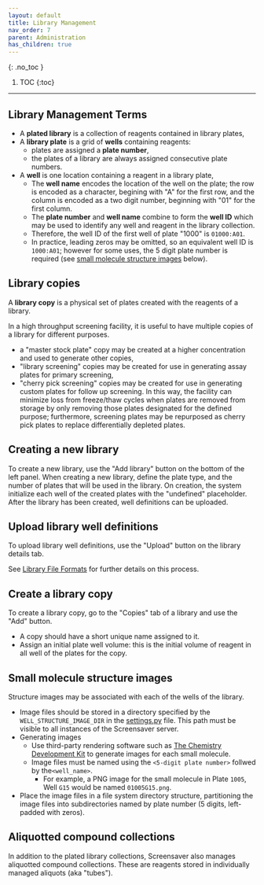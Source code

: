 ```yaml
---
layout: default
title: Library Management
nav_order: 7
parent: Administration
has_children: true
---
```

{: .no_toc }

1. TOC
{:toc}
---

## Library Management Terms

* A **plated library** is a collection of reagents contained in library plates,
* A **library plate** is a grid of **wells** containing reagents: 
  * plates are assigned a **plate number**,
  * the plates of a library are always assigned consecutive plate numbers.
* A **well** is one location containing a reagent in a library plate, 
  * The **well name** encodes the location of the well on the plate; the row is encoded as a character, begining with "A" for the first row, and the column is encoded as a two digit number, beginning with "01" for the first column. 
  * The **plate number** and **well name** combine to form the **well ID** which may be used to identify any well and reagent in the library collection. 
  * Therefore, the well ID of the first well of plate "1000" is `01000:A01`. 
  * In practice, leading zeros may be omitted, so an equivalent well ID is `1000:A01`; however for some uses, the 5 digit plate number is required (see [small molecule structure images](#small-molecule-structure-images) below).

## Library copies

A **library copy** is a physical set of plates created with the reagents of a library. 

In a high throughput screening facility, it is useful to have multiple copies of a library for different purposes. 
* a "master stock plate" copy may be created at a higher concentration and used to generate other copies,
* "library screening" copies may be created for use in generating assay plates for primary screening,
* "cherry pick screening" copies may be created for use in generating custom plates for follow up screening.
In this way, the facility can minimize loss from freeze/thaw cycles when plates are removed from storage by only removing those plates designated for the defined purpose; furthermore, screening plates may be repurposed as cherry pick plates to replace differentially depleted plates.

## Creating a new library

To create a new library, use the "Add library" button on the bottom of the left panel. When creating a new library, define the plate type, and the number of plates that will be used in the library. On creation, the system initialize each well of the created plates with the "undefined" placeholder. After the library has been created, well definitions can be uploaded.

## Upload library well definitions

To upload library well definitions, use the "Upload" button on the library details tab.

See [Library File Formats](library-file-formats.html) for further details on this process.

## Create a library copy

To create a library copy, go to the "Copies" tab of a library and use the "Add" button.

* A copy should have a short unique name assigned to it.
* Assign an initial plate well volume: this is the initial volume of reagent in all well of the plates for the copy.

## Small molecule structure images

Structure images may be associated with each of the wells of the library.
* Image files should be stored in a directory specified by the `WELL_STRUCTURE_IMAGE_DIR` in the [settings.py](setup-configuration.html#create-a-limssettingspy) file. This path must be visible to all instances of the Screensaver server.
* Generating images
  * Use third-party rendering software such as [The Chemistry Development Kit](https://cdk.github.io/) to generate images for each small molecule. 
  * Image files must be named using the `<5-digit plate number>` follwed by the`<well_name>`.
    * For example, a PNG image for the small molecule in Plate `1005`, Well `G15` would be named `01005G15.png`. 
* Place the image files in a file system directory structure, partitioning the image files into subdirectories named by plate number (5 digits, left-padded with zeros). 

## Aliquotted compound collections

In addition to the plated library collections, Screensaver also manages aliquotted compound collections. These are reagents stored in individually managed aliquots (aka "tubes").




